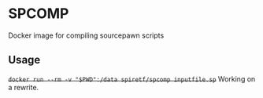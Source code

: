 # SPCOMP

Docker image for compiling sourcepawn scripts

## Usage

~~`docker run --rm -v "$PWD":/data spiretf/spcomp inputfile.sp`~~ Working on a rewrite.
